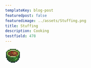 ```yaml
---
templateKey: blog-post
featuredpost: false
featuredimage: ../assets/Stuffing.png
title: Stuffing
description: Cooking
testfield: 478
---
```

![Stuffing](../assets/Stuffing.png)